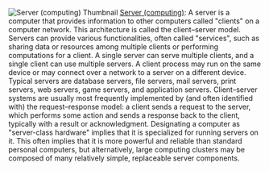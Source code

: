 ![Server (computing) Thumbnail](https://upload.wikimedia.org/wikipedia/commons/c/c9/Client-server-model.svg)
[Server (computing)](https://en.wikipedia.org/wiki/Server_(computing)): A server is a computer that provides information to other computers called "clients" on a computer network. This architecture is called the client–server model. Servers can provide various functionalities, often called "services", such as sharing data or resources among multiple clients or performing computations for a client. A single server can serve multiple clients, and a single client can use multiple servers. A client process may run on the same device or may connect over a network to a server on a different device. Typical servers are database servers, file servers, mail servers, print servers, web servers, game servers, and application servers.
Client–server systems are usually most frequently implemented by (and often identified with) the request–response model: a client sends a request to the server, which performs some action and sends a response back to the client, typically with a result or acknowledgment. Designating a computer as "server-class hardware" implies that it is specialized for running servers on it. This often implies that it is more powerful and reliable than standard personal computers, but alternatively, large computing clusters may be composed of many relatively simple, replaceable server components.